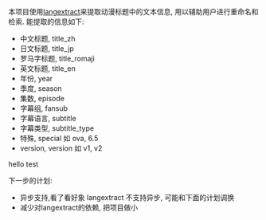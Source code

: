本项目使用[langextract](https://github.com/google/langextract)来提取动漫标题中的文本信息, 用以辅助用户进行重命名和检索.
能提取的信息如下:

- 中文标题, title_zh
- 日文标题, title_jp
- 罗马字标题, title_romaji
- 英文标题, title_en
- 年份, year
- 季度, season
- 集数, episode
- 字幕组, fansub
- 字幕语言, subtitle
- 字幕类型, subtitle_type
- 特殊, special
如 ova, 6.5
- version, version
如 v1, v2

hello test

下一步的计划:

- 异步支持,看了看好象 langextract 不支持异步, 可能和下面的计划调换
- 减少对langextract的依赖, 把项目做小
